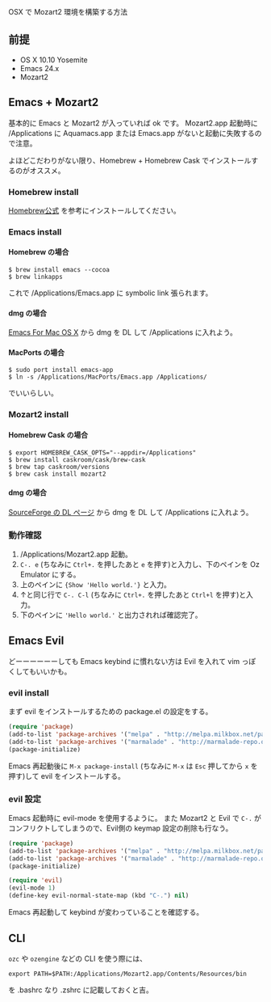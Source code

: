 OSX で Mozart2 環境を構築する方法

前提
----

* OS X 10.10 Yosemite
* Emacs 24.x
* Mozart2

Emacs + Mozart2
---------------

基本的に Emacs と Mozart2 が入っていれば ok です。
Mozart2.app 起動時に /Applications に Aquamacs.app または Emacs.app がないと起動に失敗するので注意。

よほどこだわりがない限り、Homebrew + Homebrew Cask でインストールするのがオススメ。

### Homebrew install ###

[Homebrew公式](http://brew.sh/) を参考にインストールしてください。

### Emacs install ###

#### Homebrew の場合 ####

    $ brew install emacs --cocoa
    $ brew linkapps

これで /Applications/Emacs.app に symbolic link 張られます。

#### dmg の場合 ####

[Emacs For Mac OS X](http://emacsformacosx.com/) から dmg を DL して /Applications に入れよう。

#### MacPorts の場合 ####

    $ sudo port install emacs-app
    $ ln -s /Applications/MacPorts/Emacs.app /Applications/

でいいらしい。

### Mozart2 install ###

#### Homebrew Cask の場合 ####

    $ export HOMEBREW_CASK_OPTS="--appdir=/Applications"
    $ brew install caskroom/cask/brew-cask
    $ brew tap caskroom/versions
    $ brew cask install mozart2

#### dmg の場合 ####

[SourceForge の DL ページ](http://sourceforge.net/projects/mozart-oz/files/) から dmg を DL して /Applications に入れよう。

### 動作確認 ###

1. /Applications/Mozart2.app 起動。
1. `C-. e` (ちなみに `Ctrl+.` を押したあと `e` を押す)と入力し、下のペインを Oz Emulator にする。
1. 上のペインに `{Show 'Hello world.'}` と入力。
1. ↑と同じ行で `C-. C-l` (ちなみに `Ctrl+.` を押したあと `Ctrl+l` を押す)と入力。
1. 下のペインに `'Hello world.'` と出力されれば確認完了。

Emacs Evil
----------

どーーーーーーしても Emacs keybind に慣れない方は Evil を入れて vim っぽくしてもいいかも。

### evil install ###

まず evil をインストールするための package.el の設定をする。

```~/.emacs.d/init.el
(require 'package)
(add-to-list 'package-archives '("melpa" . "http://melpa.milkbox.net/packages/"))
(add-to-list 'package-archives '("marmalade" . "http://marmalade-repo.org/packages/"))
(package-initialize)
```

Emacs 再起動後に `M-x package-install` (ちなみに `M-x` は `Esc` 押してから `x` を押す)して evil をインストールする。

### evil 設定 ###

Emacs 起動時に evil-mode を使用するように。
また Mozart2 と Evil で `C-.` がコンフリクトしてしまうので、Evil側の keymap 設定の削除も行なう。

```~/.emacs.d/init.el
(require 'package)
(add-to-list 'package-archives '("melpa" . "http://melpa.milkbox.net/packages/"))
(add-to-list 'package-archives '("marmalade" . "http://marmalade-repo.org/packages/"))
(package-initialize)

(require 'evil)
(evil-mode 1)
(define-key evil-normal-state-map (kbd "C-.") nil)
```

Emacs 再起動して keybind が変わっていることを確認する。

CLI
---

`ozc` や `ozengine` などの CLI を使う際には、

    export PATH=$PATH:/Applications/Mozart2.app/Contents/Resources/bin

を .bashrc なり .zshrc に記載しておくと吉。
